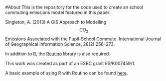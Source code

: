 #About
This is the repository for the code used to create an school commuting emissions model featured in this paper: 

Singleton, A. (2013) A GIS Approach to Modelling $$CO_2$$ Emissions Associated with the Pupil-School Commute. International Journal of Geographical Information Science, 28(2):256–273.

In addition to [R](http://www.r-project.org/), the [Routino](http://www.routino.org/) library is also required. 

This work was created as part of an ESRC grant ES/K007459/1.

A basic example of using R with Routino can be found [here](http://rpubs.com/alexsingleton/routino).
